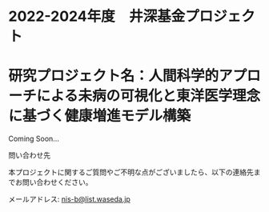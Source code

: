 # 2022-2024年度　井深基金プロジェクト

# 研究プロジェクト名：人間科学的アプローチによる未病の可視化と東洋医学理念に基づく健康増進モデル構築

Coming Soon...

問い合わせ先

本プロジェクトに関するご質問やご不明な点がございましたら、以下の連絡先までお問い合わせください。

メールアドレス: nis-b@list.waseda.jp
